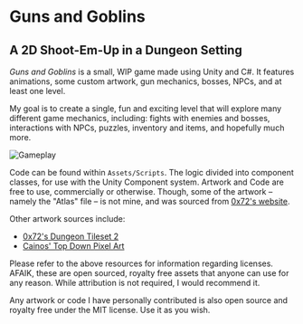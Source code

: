 # Guns and Goblins
## A 2D Shoot-Em-Up in a Dungeon Setting
_Guns and Goblins_ is a small, WIP game made using Unity and C#. 
It features animations, some custom artwork, gun mechanics, bosses, NPCs, and at least one level.

My goal is to create a single, fun and exciting level that will explore many different game mechanics, including: fights with enemies and bosses, interactions with NPCs, puzzles, inventory and items, and hopefully much more.

![Gameplay](https://media4.giphy.com/media/YD4iP6hXDqSbwIsSqB/giphy.gif?cid=790b7611d70e3cd16c7df318011b597b8ba13da531c2462e&rid=giphy.gif&ct=g)

Code can be found within `Assets/Scripts`. The logic divided into component classes, for use with the Unity Component system. Artwork and Code are free to use, commercially or otherwise. Though, some of the artwork – namely the "Atlas" file – is not mine, and was sourced from [0x72's website](https://0x72.itch.io/16x16-dungeon-tileset?download).

Other artwork sources include:
* [0x72's Dungeon Tileset 2](https://0x72.itch.io/dungeontileset-ii)
* [Cainos' Top Down Pixel Art](https://cainos.itch.io/pixel-art-top-down-basic)

Please refer to the above resources for information regarding licenses. AFAIK, these are open sourced, royalty free assets that anyone can use for any reason. While attribution is not required, I would recommend it. 

Any artwork or code I have personally contributed is also open source and royalty free under the MIT license. Use it as you wish.